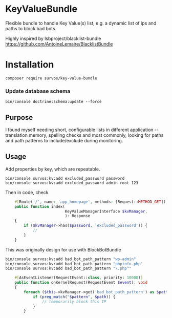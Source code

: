 # KeyValueBundle

Flexible bundle to handle Key Value(s) list, e.g. a dynamic list of ips and paths to block bad bots.

Highly inspired by  lsbproject/blacklist-bundle https://github.com/AntoineLemaire/BlacklistBundle

Installation
============

```console
composer require survos/key-value-bundle
```

### Update database schema

```console
bin/console doctrine:schema:update --force
```

## Purpose

I found myself needing short, configurable lists in different application -- translation memory, spelling checks and most commonly, looking for paths and path patterns to include/exclude during monitoring.  

## Usage

Add properties by key, which are repeatable.

```console
bin/console survos:kv:add excluded_password password
bin/console survos:kv:add excluded_password admin root 123
```

Then in code, check

```php
    #[Route('/', name: 'app_homepage', methods: [Request::METHOD_GET])]
    public function index(
                          KeyValueManagerInterface $kvManager,
                          ): Response
    {
        if ($kvManager->has($password, 'excluded_password')) {
            // 
        }
    }
```

This was originally design for use with BlockBotBundle

```bash
bin/console survos:kv:add bad_bot_path_pattern "wp-admin"
bin/console survos:kv:add bad_bot_path_pattern "phpinfo.php"
bin/console survos:kv:add bad_bot_path_pattern "\.php^"
```

```php
    #[AsEventListener(RequestEvent::class, priority: 10000)]
    public function onKernelRequest(RequestEvent $event): void
    {
        foreach ($this->kvManager->get('bad_bot_path_pattern') as $pattern) {
            if (preg_match("$pattern", $path)) {
                // temporarily block this IP 
            }
        }
```


